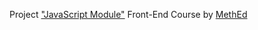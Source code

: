 Project <a href="https://fedoseevdmitry.github.io/js4-11/">"JavaScript Module"</a> Front-End Course by <a href="https://methed.ru/">MethEd</a>
